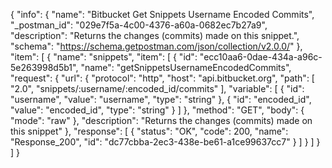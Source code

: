 {
  "info": {
    "name": "Bitbucket Get Snippets Username Encoded  Commits",
    "_postman_id": "029e7f5a-4c00-4376-a60a-0682ec7b27a9",
    "description": "Returns the changes (commits) made on this snippet.",
    "schema": "https://schema.getpostman.com/json/collection/v2.0.0/"
  },
  "item": [
    {
      "name": "snippets",
      "item": [
        {
          "id": "ecc10aa6-0dae-434a-a96c-5e263998d5b1",
          "name": "getSnippetsUsernameEncodedCommits",
          "request": {
            "url": {
              "protocol": "http",
              "host": "api.bitbucket.org",
              "path": [
                "2.0",
                "snippets/:username/:encoded_id/commits"
              ],
              "variable": [
                {
                  "id": "username",
                  "value": "username",
                  "type": "string"
                },
                {
                  "id": "encoded_id",
                  "value": "encoded_id",
                  "type": "string"
                }
              ]
            },
            "method": "GET",
            "body": {
              "mode": "raw"
            },
            "description": "Returns the changes (commits) made on this snippet"
          },
          "response": [
            {
              "status": "OK",
              "code": 200,
              "name": "Response_200",
              "id": "dc77cbba-2ec3-438e-be61-a1ce99637cc7"
            }
          ]
        }
      ]
    }
  ]
}